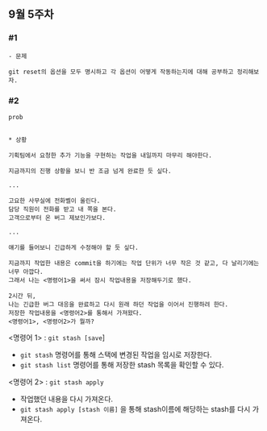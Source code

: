 ## 9월 5주차

### #1
````
- 문제

git reset의 옵션을 모두 명시하고 각 옵션이 어떻게 작동하는지에 대해 공부하고 정리해보자.
````


### #2

````
prob


* 상황

기획팀에서 요청한 추가 기능을 구현하는 작업을 내일까지 마무리 해야한다.

지금까지의 진행 상황을 보니 반 조금 넘게 완료한 듯 싶다.

...

고요한 사무실에 전화벨이 울린다.
담당 직원이 전화를 받고 내 쪽을 본다.
고객으로부터 온 버그 제보인가보다.

...

얘기를 들어보니 긴급하게 수정해야 할 듯 싶다.

지금까지 작업한 내용은 commit을 하기에는 작업 단위가 너무 작은 것 같고, 다 날리기에는 너무 아깝다.
그래서 나는 <명령어1>을 써서 잠시 작업내용을 저장해두기로 했다.

2시간 뒤,
나는 긴급한 버그 대응을 완료하고 다시 원래 하던 작업을 이어서 진행하려 한다.
저장한 작업내용을 <명령어2>를 통해서 가져왔다.
<명령어1>, <명령어2>가 뭘까?

````

<명령어 1> : `git stash [save`]

* `git stash` 명령어를 통해 스택에 변경된 작업을 임시로 저장한다.
* `git stash list` 명령어를 통해 저장한 stash 목록을 확인할 수 있다.

<명령어 2> : `git stash apply`

* 작업했던 내용을 다시 가져온다.
* `git stash apply [stash 이름]` 을 통해 stash이름에 해당하는 stash를 다시 가져온다.

